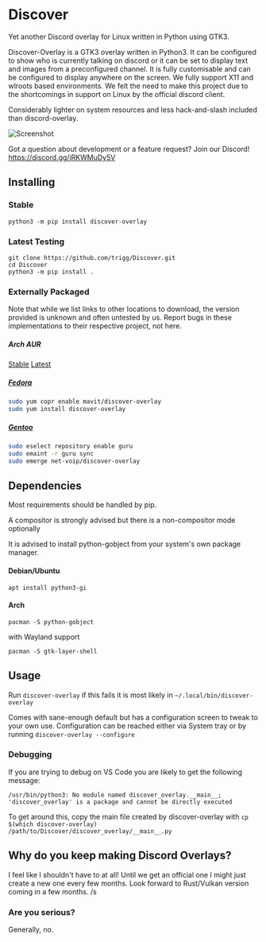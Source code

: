 # Discover
Yet another Discord overlay for Linux written in Python using GTK3.

Discover-Overlay is a GTK3 overlay written in Python3. It can be configured to show who is currently talking on discord or it can be set to display text and images from a preconfigured channel. It is fully customisable and can be configured to display anywhere on the screen. We fully support X11 and wlroots based environments. We felt the need to make this project due to the shortcomings in support on Linux by the official discord client.

Considerably lighter on system resources and less hack-and-slash included than discord-overlay.

![Screenshot](https://user-images.githubusercontent.com/535772/149630830-750f8af6-e935-44a6-ad1c-da1d204ee107.png)

Got a question about development or a feature request? Join our Discord! https://discord.gg/jRKWMuDy5V

## Installing

### Stable
```
python3 -m pip install discover-overlay
```

### Latest Testing
```
git clone https://github.com/trigg/Discover.git
cd Discover
python3 -m pip install .
```

### Externally Packaged 

Note that while we list links to other locations to download, the version provided is unknown and often untested by us. Report bugs in these implementations to their respective project, not here.

##### Arch AUR

[Stable](https://aur.archlinux.org/packages/discover-overlay/)
[Latest](https://aur.archlinux.org/packages/discover-overlay-git/)

##### [Fedora](https://copr.fedorainfracloud.org/coprs/mavit/discover-overlay/)

```bash
sudo yum copr enable mavit/discover-overlay
sudo yum install discover-overlay
```

##### [Gentoo](https://gpo.zugaina.org/net-voip/discover-overlay)

```bash
sudo eselect repository enable guru
sudo emaint -r guru sync
sudo emerge net-voip/discover-overlay
```

## Dependencies

Most requirements should be handled by pip.

A compositor is strongly advised but there is a non-compositor mode optionally

It is advised to install python-gobject from your system's own package manager.

#### Debian/Ubuntu

`apt install python3-gi`

#### Arch

`pacman -S python-gobject`

with Wayland support

`pacman -S gtk-layer-shell`


## Usage

Run `discover-overlay` if this fails it is most likely in `~/.local/bin/discover-overlay`

Comes with sane-enough default but has a configuration screen to tweak to your own use. Configuration can be reached either via System tray or by running `discover-overlay --configure`

### Debugging
If you are trying to debug on VS Code you are likely to get the following message:
```
/usr/bin/python3: No module named discover_overlay.__main__; 'discover_overlay' is a package and cannot be directly executed
```

To get around this, copy the main file created by discover-overlay with ``cp $(which discover-overlay) /path/to/Discover/discover_overlay/__main__.py``

## Why do you keep making Discord Overlays?

I feel like I shouldn't have to at all! Until we get an official one I might just create a new one every few months. Look forward to Rust/Vulkan version coming in a few months. /s

### Are you serious?

Generally, no.

